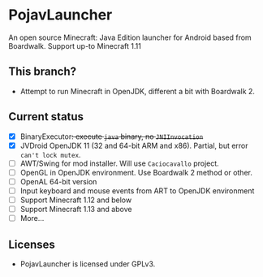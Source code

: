 # PojavLauncher
An open source Minecraft: Java Edition launcher for Android based from Boardwalk. Support up-to Minecraft 1.11

## This branch?
- Attempt to run Minecraft in OpenJDK, different a bit with Boardwalk 2.

## Current status
- [x] BinaryExecutor~~: execute `java` binary, no `JNIInvocation`~~
- [x] JVDroid OpenJDK 11 (32 and 64-bit ARM and x86). Partial, but error `can't lock mutex`.
- [ ] AWT/Swing for mod installer. Will use `Caciocavallo` project.
- [ ] OpenGL in OpenJDK environment. Use Boardwalk 2 method or other.
- [ ] OpenAL 64-bit version
- [ ] Input keyboard and mouse events from ART to OpenJDK environment
- [ ] Support Minecraft 1.12 and below
- [ ] Support Minecraft 1.13 and above
- [ ] More...

## Licenses
- PojavLauncher is licensed under GPLv3.

